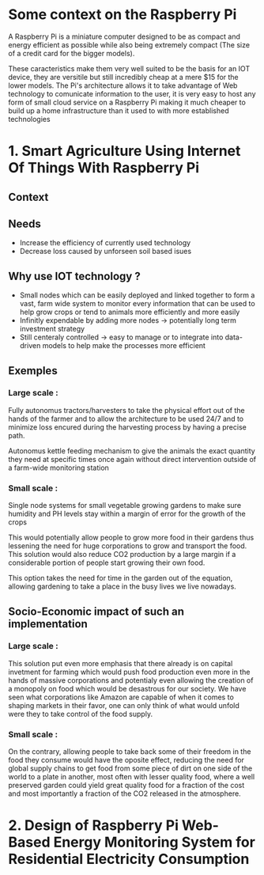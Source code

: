 # Some context on the Raspberry Pi

A Raspberry Pi is a miniature computer designed to be as compact and energy efficient as possible while also
being extremely compact (The size of a credit card for the bigger models).

These caracteristics make them very well suited to be the basis for an IOT device, they are versitile 
but still incredibly cheap at a mere $15 for the lower models. The Pi's architecture allows it to take
advantage of Web technology to comunicate information to the user, it is very easy to host any form 
of small cloud service on a Raspberry Pi making it much cheaper to build up a home infrastructure than it used to with more established technologies 

# 1. Smart Agriculture Using Internet Of Things With Raspberry Pi

## Context

## Needs

* Increase the efficiency of currently used technology
* Decrease loss caused by unforseen soil based isues

## Why use IOT technology ?

* Small nodes which can be easily deployed and linked together to form a vast, farm wide system to monitor every information that can be used to help grow crops or tend to animals more efficiently and more easily
* Infinitly expendable by adding more nodes -> potentially long term investment strategy
* Still centeraly controlled -> easy to manage or to integrate into data-driven models to help make the processes more efficient

## Exemples

### Large scale :

Fully autonomus tractors/harvesters to take the physical effort out of the hands of the farmer and to allow the architecture to be used 24/7 and to minimize loss encured during the harvesting process by having a precise path.

Autonomus kettle feeding mechanism to give the animals the exact quantity they need at specific times once again without direct intervention outside of a farm-wide monitoring station

### Small scale :

Single node systems for small vegetable growing gardens to make sure humidity and PH levels stay within a margin of error for the growth of the crops

This would potentially allow people to grow more food in their gardens thus lessening the need for huge corporations to grow and transport the food. 
This solution would also reduce CO2 production by a large margin if a considerable portion of people start growing their own food.

This option takes the need for time in the garden out of the equation, allowing gardening to take a place in the busy lives we live nowadays.

## Socio-Economic impact of such an implementation

### Large scale :
This solution put even more emphasis that there already is on capital invetment 
for farming which would push food production even more in the hands of massive 
corporations and potentialy even allowing the creation of a monopoly on food which 
would be desastrous for our society. We have seen what corporations like Amazon 
are capable of when it comes to shaping markets in their favor, one can only 
think of what would unfold were they to take control of the food supply.

### Small scale :
On the contrary, allowing people to take back some of their freedom in the food they consume would have the oposite effect, 
reducing the need for global supply chains to get food from some piece of dirt on one side of the world to a plate in another, 
most often with lesser quality food, where a well preserved garden could yield great quality food for a fraction of the cost 
and most importantly a fraction of the CO2 released in the atmosphere.





# 2. Design of Raspberry Pi Web-Based Energy Monitoring System for Residential Electricity Consumption